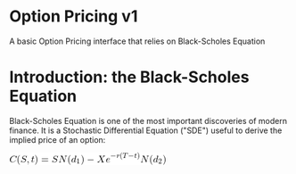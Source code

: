 # Option Pricing v1
A basic Option Pricing interface that relies on Black-Scholes Equation

# Introduction: the Black-Scholes Equation

Black-Scholes Equation is one of the most important discoveries of modern finance. 
It is a  Stochastic Differential Equation ("SDE") useful to derive the implied price of an option:

![Black-Scholes](docs/Black-ScholesEquation.png)
